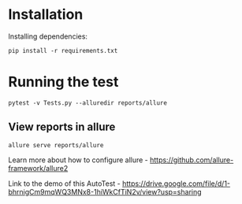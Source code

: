 # Installation


Installing dependencies:

    pip install -r requirements.txt
    

# Running the test
    pytest -v Tests.py --alluredir reports/allure


## View reports in allure
    allure serve reports/allure

Learn more about how to configure allure - https://github.com/allure-framework/allure2



Link to the demo of this AutoTest - https://drive.google.com/file/d/1-bhrnigCm9mqWQ3MNx8-1hiWkCfTiN2v/view?usp=sharing

